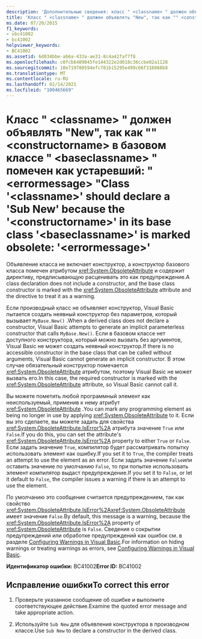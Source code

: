 ```yaml
---
description: 'Дополнительные сведения: класс " <classname> " должен объявлять "New", так как " <constructorname> " в базовом классе " <baseclassname> " помечен как устаревший: " <errormessage> "'
title: 'Класс " <classname> " должен объявлять "New", так как "" <constructorname> в базовом классе " <baseclassname> " помечен как устаревший: " <errormessage> "'
ms.date: 07/20/2015
f1_keywords:
- vbc41002
- bc41002
helpviewer_keywords:
- BC41002
ms.assetid: 6d034bbe-ab6a-433a-ae31-8c4a42faf7f8
ms.openlocfilehash: c0fcb6409045fe144322e2d018c36ccbe02a1128
ms.sourcegitcommit: 10e719780594efc781b15295e499c66f316068b8
ms.translationtype: MT
ms.contentlocale: ru-RU
ms.lasthandoff: 02/14/2021
ms.locfileid: "100465669"
---
```

# <a name="class-classname-should-declare-a-sub-new-because-the-constructorname-in-its-base-class-baseclassname-is-marked-obsolete-errormessage"></a><span data-ttu-id="9714e-103">Класс " \<classname> " должен объявлять "New", так как "" \<constructorname> в базовом классе " \<baseclassname> " помечен как устаревший: " \<errormessage> "</span><span class="sxs-lookup"><span data-stu-id="9714e-103">Class '\<classname>' should declare a 'Sub New' because the '\<constructorname>' in its base class '\<baseclassname>' is marked obsolete: '\<errormessage>'</span></span>

<span data-ttu-id="9714e-104">Объявление класса не включает конструктор, а конструктор базового класса помечен атрибутом <xref:System.ObsoleteAttribute> и содержит директиву, предписывающую расценивать это как предупреждение.</span><span class="sxs-lookup"><span data-stu-id="9714e-104">A class declaration does not include a constructor, and the base class constructor is marked with the <xref:System.ObsoleteAttribute> attribute and the directive to treat it as a warning.</span></span>  
  
 <span data-ttu-id="9714e-105">Если производный класс не объявляет конструктор, Visual Basic пытается создать неявный конструктор без параметров, который вызывает `MyBase.New()` .</span><span class="sxs-lookup"><span data-stu-id="9714e-105">When a derived class does not declare a constructor, Visual Basic attempts to generate an implicit parameterless constructor that calls `MyBase.New()`.</span></span> <span data-ttu-id="9714e-106">Если в базовом классе нет доступного конструктора, который можно вызвать без аргументов, Visual Basic не может создать неявный конструктор.</span><span class="sxs-lookup"><span data-stu-id="9714e-106">If there is no accessible constructor in the base class that can be called without arguments, Visual Basic cannot generate an implicit constructor.</span></span> <span data-ttu-id="9714e-107">В этом случае обязательный конструктор помечается <xref:System.ObsoleteAttribute> атрибутом, поэтому Visual Basic не может вызвать его.</span><span class="sxs-lookup"><span data-stu-id="9714e-107">In this case, the required constructor is marked with the <xref:System.ObsoleteAttribute> attribute, so Visual Basic cannot call it.</span></span>  
  
 <span data-ttu-id="9714e-108">Вы можете пометить любой программный элемент как неиспользуемый, применив к нему атрибут <xref:System.ObsoleteAttribute> .</span><span class="sxs-lookup"><span data-stu-id="9714e-108">You can mark any programming element as being no longer in use by applying <xref:System.ObsoleteAttribute> to it.</span></span> <span data-ttu-id="9714e-109">Если вы это сделаете, вы можете задать для свойства <xref:System.ObsoleteAttribute.IsError%2A> атрибута значение `True` или `False`.</span><span class="sxs-lookup"><span data-stu-id="9714e-109">If you do this, you can set the attribute's <xref:System.ObsoleteAttribute.IsError%2A> property to either `True` or `False`.</span></span> <span data-ttu-id="9714e-110">Если задать значение `True`, компилятор будет рассматривать попытку использовать элемент как ошибку.</span><span class="sxs-lookup"><span data-stu-id="9714e-110">If you set it to `True`, the compiler treats an attempt to use the element as an error.</span></span> <span data-ttu-id="9714e-111">Если задать значение `False`или оставить значение по умолчанию `False`, то при попытке использовать элемент компилятор выдаст предупреждение.</span><span class="sxs-lookup"><span data-stu-id="9714e-111">If you set it to `False`, or let it default to `False`, the compiler issues a warning if there is an attempt to use the element.</span></span>  
  
 <span data-ttu-id="9714e-112">По умолчанию это сообщение считается предупреждением, так как свойство <xref:System.ObsoleteAttribute.IsError%2A><xref:System.ObsoleteAttribute> имеет значение `False`.</span><span class="sxs-lookup"><span data-stu-id="9714e-112">By default, this message is a warning, because the <xref:System.ObsoleteAttribute.IsError%2A> property of <xref:System.ObsoleteAttribute> is `False`.</span></span> <span data-ttu-id="9714e-113">Сведения о сокрытии предупреждений или обработке предупреждений как ошибок см. в разделе [Configuring Warnings in Visual Basic](/visualstudio/ide/configuring-warnings-in-visual-basic).</span><span class="sxs-lookup"><span data-stu-id="9714e-113">For information on hiding warnings or treating warnings as errors, see [Configuring Warnings in Visual Basic](/visualstudio/ide/configuring-warnings-in-visual-basic).</span></span>  
  
 <span data-ttu-id="9714e-114">**Идентификатор ошибки:** BC41002</span><span class="sxs-lookup"><span data-stu-id="9714e-114">**Error ID:** BC41002</span></span>  
  
## <a name="to-correct-this-error"></a><span data-ttu-id="9714e-115">Исправление ошибки</span><span class="sxs-lookup"><span data-stu-id="9714e-115">To correct this error</span></span>  
  
1. <span data-ttu-id="9714e-116">Проверьте указанное сообщение об ошибке и выполните соответствующее действие.</span><span class="sxs-lookup"><span data-stu-id="9714e-116">Examine the quoted error message and take appropriate action.</span></span>  
  
2. <span data-ttu-id="9714e-117">Используйте `Sub New` для объявления конструктора в производном классе.</span><span class="sxs-lookup"><span data-stu-id="9714e-117">Use `Sub New` to declare a constructor in the derived class.</span></span>
